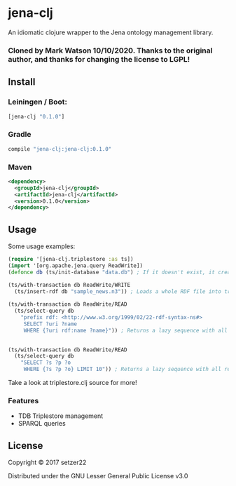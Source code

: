 # jena-clj

An idiomatic clojure wrapper to the Jena ontology management library. 

### Cloned by Mark Watson 10/10/2020. Thanks to the original author, and thanks for changing the license to LGPL!

## Install

### Leiningen / Boot:

```clj
[jena-clj "0.1.0"]
```

### Gradle 

``` gradle
compile "jena-clj:jena-clj:0.1.0"
```

### Maven
``` xml
<dependency>
  <groupId>jena-clj</groupId>
  <artifactId>jena-clj</artifactId>
  <version>0.1.0</version>
</dependency>
```


## Usage

Some usage examples:

``` clj
(require '[jena-clj.triplestore :as ts])
(import '[org.apache.jena.query ReadWrite])
(defonce db (ts/init-database "data.db") ; If it doesn't exist, it creates one

(ts/with-transaction db ReadWrite/WRITE
  (ts/insert-rdf db "sample_news.n3")) ; Loads a whole RDF file into triplestore
  
(ts/with-transaction db ReadWrite/READ
  (ts/select-query db
    "prefix rdf: <http://www.w3.org/1999/02/22-rdf-syntax-ns#> 
     SELECT ?uri ?name
     WHERE {?uri rdf:name ?name}")) ; Returns a lazy sequence with all results.

  
(ts/with-transaction db ReadWrite/READ
  (ts/select-query db
    "SELECT ?s ?p ?o
     WHERE {?s ?p ?o} LIMIT 10")) ; Returns a lazy sequence with all results.

```
Take a look at triplestore.clj source for more!

### Features

- TDB Triplestore management
- SPARQL queries

## License

Copyright © 2017 setzer22

Distributed under the GNU Lesser General Public License v3.0

